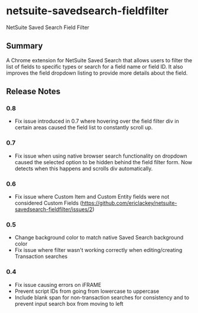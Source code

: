 # netsuite-savedsearch-fieldfilter
NetSuite Saved Search Field Filter

## Summary

A Chrome extension for NetSuite Saved Search that allows users to filter the list of fields to specific types or search for a field name or field ID. It also improves the field dropdown listing to provide more details about the field.

## Release Notes

### 0.8
- Fix issue introduced in 0.7 where hovering over the field filter div in certain areas caused the field list to constantly scroll up.

### 0.7
- Fix issue when using native browser search functionality on dropdown caused the selected option to be hidden behind the field filter form. Now detects when this happens and scrolls div automatically.

### 0.6
- Fix issue where Custom Item and Custom Entity fields were not considered Custom Fields (https://github.com/ericlackey/netsuite-savedsearch-fieldfilter/issues/2)

### 0.5
- Change background color to match native Saved Search background color
- Fix issue where filter wasn't working correctly when editing/creating Transaction searches

### 0.4
- Fix issue causing errors on iFRAME
- Prevent script IDs from going from lowercase to uppercase
- Include blank span for non-transaction searches for consistency and to prevent input search box from moving to left
